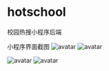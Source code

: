 # hotschool
校园热搜小程序后端

小程序界面截图
![avatar](a.png) ![avatar](b.png)

![avatar](c.jpg) ![avatar](d.jpg)

